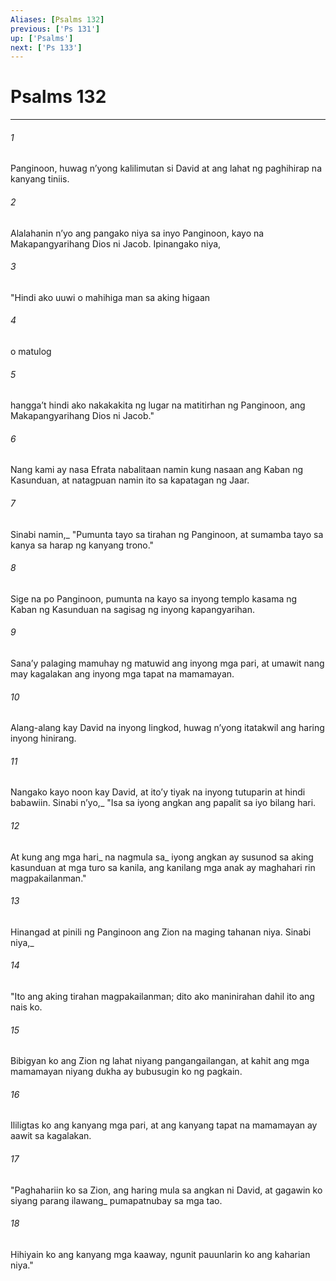 ```yaml
---
Aliases: [Psalms 132]
previous: ['Ps 131']
up: ['Psalms']
next: ['Ps 133']
---
```

# Psalms 132

***






















###### 1 










Panginoon, huwag nʼyong kalilimutan si David at ang lahat ng paghihirap na kanyang tiniis. 





















###### 2 










Alalahanin nʼyo ang pangako niya sa inyo Panginoon, kayo na Makapangyarihang Dios ni Jacob. Ipinangako niya, 





















###### 3 










"Hindi ako uuwi o mahihiga man sa aking higaan 





















###### 4 










o matulog 





















###### 5 










hanggaʼt hindi ako nakakakita ng lugar na matitirhan ng Panginoon, ang Makapangyarihang Dios ni Jacob." 





















###### 6 










Nang kami ay nasa Efrata nabalitaan namin kung nasaan ang Kaban ng Kasunduan, at natagpuan namin ito sa kapatagan ng Jaar. 





















###### 7 










Sinabi namin,_ "Pumunta tayo sa tirahan ng Panginoon, at sumamba tayo sa kanya sa harap ng kanyang trono." 





















###### 8 










Sige na po Panginoon, pumunta na kayo sa inyong templo kasama ng Kaban ng Kasunduan na sagisag ng inyong kapangyarihan. 





















###### 9 










Sanaʼy palaging mamuhay ng matuwid ang inyong mga pari, at umawit nang may kagalakan ang inyong mga tapat na mamamayan. 





















###### 10 










Alang-alang kay David na inyong lingkod, huwag nʼyong itatakwil ang haring inyong hinirang. 





















###### 11 










Nangako kayo noon kay David, at itoʼy tiyak na inyong tutuparin at hindi babawiin. Sinabi nʼyo,_ "Isa sa iyong angkan ang papalit sa iyo bilang hari. 





















###### 12 










At kung ang mga hari_ na nagmula sa_ iyong angkan ay susunod sa aking kasunduan at mga turo sa kanila, ang kanilang mga anak ay maghahari rin magpakailanman." 





















###### 13 










Hinangad at pinili ng Panginoon ang Zion na maging tahanan niya. Sinabi niya,_ 





















###### 14 










"Ito ang aking tirahan magpakailanman; dito ako maninirahan dahil ito ang nais ko. 





















###### 15 










Bibigyan ko ang Zion ng lahat niyang pangangailangan, at kahit ang mga mamamayan niyang dukha ay bubusugin ko ng pagkain. 





















###### 16 










Ililigtas ko ang kanyang mga pari, at ang kanyang tapat na mamamayan ay aawit sa kagalakan. 





















###### 17 










"Paghahariin ko sa Zion, ang haring mula sa angkan ni David, at gagawin ko siyang parang ilawang_ pumapatnubay sa mga tao. 





















###### 18 










Hihiyain ko ang kanyang mga kaaway, ngunit pauunlarin ko ang kaharian niya."
